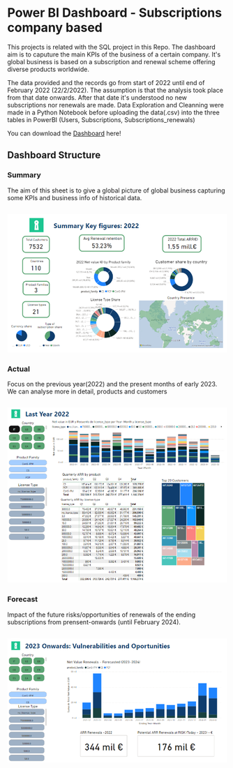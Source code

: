 # Power BI Dashboard - Subscriptions company based

This projects is related with the SQL project in this Repo. The dashboard aim is to caputure the main KPIs of the business of a certain company. 
It's global business is based on a subscription and renewal scheme offering diverse products worldwide.

The data provided and the records go from start of 2022 until end of February 2022 (22/2/2022). 
The assumption is that the analysis took place from that date onwards. After that date it's understood no new subscriptions nor renewals are made.
Data Exploration and Cleanning were made in a Python Notebook before uploading the data(.csv) into the three tables in PowerBI (Users, Subscriptions, Subscriptions_renewals)

You can download the [Dashboard](https://github.com/alejosilvestre/Portfolio/blob/master/PowerBI_dashboard/Dashboard.pbix) here!

## Dashboard Structure

### Summary
The aim of this sheet is to give a global picture of global business capturing some KPIs and business info of historical data. 

![Summary](summary.PNG)
---

### Actual
Focus on the previous year(2022) and the present months of early 2023. We can analyse more in detail, products and customers

![Actual](actual.PNG)
---

### Forecast

Impact of the future risks/opportunities of renewals of the ending subscriptions from prensent-onwards (until February 2024).

![Forecast](forecast.PNG)
--- 

